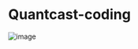 # Quantcast-coding
![image](https://user-images.githubusercontent.com/45617525/158737139-c08c3dff-c1af-4c10-a899-8747d5ecc8d8.png)

